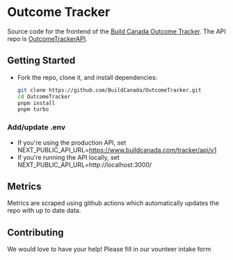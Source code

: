 # Outcome Tracker

Source code for the frontend of the [Build Canada Outcome Tracker](https://www.buildcanada.com/tracker). The API repo is [OutcomeTrackerAPI](https://github.com/BuildCanada/OutcomeTrackerAPI).

## Getting Started

- Fork the repo, clone it, and install dependencies:
  ```bash
  git clone https://github.com/BuildCanada/OutcomeTracker.git
  cd OutcomeTracker
  pnpm install
  pnpm turbo
  ```

### Add/update .env
- If you're using the production API, set NEXT_PUBLIC_API_URL=https://www.buildcanada.com/tracker/api/v1
- If you're running the API locally, set NEXT_PUBLIC_API_URL=http://localhost:3000/

## Metrics

Metrics are scraped using github actions which automatically updates the repo with up to date data. 

## Contributing

We would love to have your help! Please fill in our vounteer intake form 
